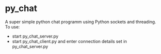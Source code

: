 # py_chat
A super simple python chat programm using Python sockets and threading.
To use:
- start py_chat_server.py 
- start py_chat_client.py and enter connection details set in py_chat_server.py
